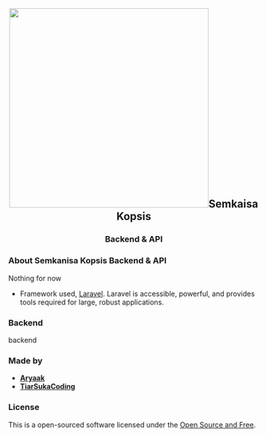 **<h2 align="center"><a href="https://" target="_blank"><img src="https://" width="400"></a>Semkaisa Kopsis</h2>**
<h3 align="center">Backend & API</h3>

### **About Semkanisa Kopsis Backend & API**

Nothing for now

- Framework used, [Laravel](https://laravel.com).
 Laravel is accessible, powerful, and provides tools required for large, robust applications.

### **Backend**

backend

### **Made by**

- **[Aryaak](https://github.com/Aryaak)**
- **[TiarSukaCoding](https://github.com/TiarSukaCoding)**

### **License**

This is a open-sourced software licensed under the [Open Source and Free](https://opensource.org/).

